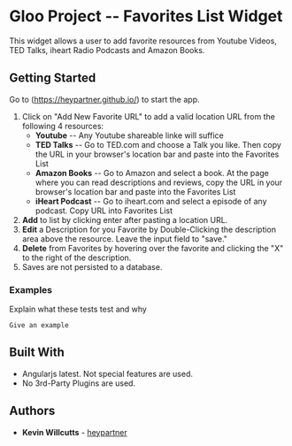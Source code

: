 # Gloo Project -- Favorites List Widget

This widget allows a user to add favorite resources from Youtube Videos, TED Talks, iheart Radio Podcasts and Amazon Books.

## Getting Started

Go to (https://heypartner.github.io/) to start the app.

1. Click on "Add New Favorite URL" to add a valid location URL from the following 4 resources:
    - **Youtube** -- Any Youtube shareable linke will suffice
    - **TED Talks** -- Go to TED.com and choose a Talk you like.  Then copy the URL in your browser's location bar and paste into the Favorites List
    - **Amazon Books** -- Go to Amazon and select a book.  At the page where you can read descriptions and reviews, copy the URL in your browser's location bar and paste into the Favorites List
    - **iHeart Podcast** -- Go to iheart.com and select a episode of any podcast.  Copy URL into Favorites List
2. **Add** to list by clicking enter after pasting a location URL.
3. **Edit** a Description for you Favorite by Double-Clicking the description area above the resource.  Leave the input field to "save."
4. **Delete** from Favorites by hovering over the favorite and clicking the "X" to the right of the description.
5. Saves are not persisted to a database.


### Examples

Explain what these tests test and why

```
Give an example
```

## Built With

* Angularjs latest.  Not special features are used.
* No 3rd-Party Plugins are used.


## Authors

* **Kevin Willcutts** -  [heypartner](https://github.com/heypartner)



